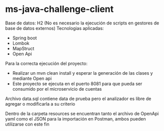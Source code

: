 # ms-java-challenge-client

Base de datos: H2 (No es necesario la ejecución de scripts en gestores de base de datos externos)
Tecnologias aplicadas:
- Spring boot
- Lombok
- MapStruct
- Open Api

Para la correcta ejecución del proyecto:
- Realizar un mvn clean install y esperar la generación de las clases y mediante Open api
- Este proyecto se ejecuta en el puerto 8081 para que pueda ser consumido por el microservicio de cuentas

Archivo data.sql contiene data de prueba pero el analizador es libre de agregar o modificarla a su criterio

Dentro de la carpeta resources se encuentran tanto el archivo de OpenApi yaml como el JSON para la importación en Postman, ambos pueden utilizarse con este fin
